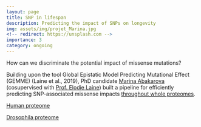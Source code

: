 ```yaml
---
layout: page
title: SNP in lifespan
description: Predicting the impact of SNPs on longevity
img: assets/img/projet_Marina.jpg
<!-- redirect: https://unsplash.com -->
importance: 3
category: ongoing
---
```


How can we discriminate the potential impact of missense mutations? 

Building upon the tool Global Epistatic Model Predicting Mutational Effect (GEMME) (Laine et al., 2019), PhD candidate <a href="https://orcid.org/0000-0002-4686-167X">Marina Abakarova </a> (cosupervised with <a href="https://www.lcqb.upmc.fr/laine/">Prof. Elodie Laine</a>) built a pipeline for efficiently predicting SNP-associated missense impacts <a href="https://academic.oup.com/gbe/article/15/11/evad201/7344676">throughout whole proteomes</a>.

<p><a href="https://datadryad.org/stash/dataset/doi:10.5061/dryad.vdncjsz1s">Human proteome</a>
<p><a href="https://zenodo.org/records/8393317">Drosophila proteome</a>

